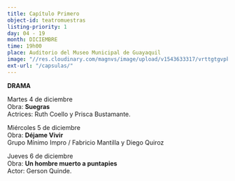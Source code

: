 ```yaml
---
title: Capítulo Primero
object-id: teatromuestras
listing-priority: 1
day: 04 - 19
month: DICIEMBRE
time: 19h00
place: Auditorio del Museo Municipal de Guayaquil
image: "//res.cloudinary.com/magnvs/image/upload/v1543633317/vrttgtgvpkpmlahhd15e.jpg"
ext-url: "/capsulas/"
---
```

**DRAMA**

Martes 4 de diciembre<br />Obra: **Suegras**<br/>Actrices: Ruth Coello y Prisca Bustamante.

Miércoles 5 de diciembre<br/>Obra: **Déjame Vivir**<br/>Grupo Mínimo Impro / Fabricio Mantilla y Diego Quiroz

Jueves 6 de diciembre<br />Obra: **Un hombre muerto a puntapies**<br/>Actor: Gerson Quinde.
